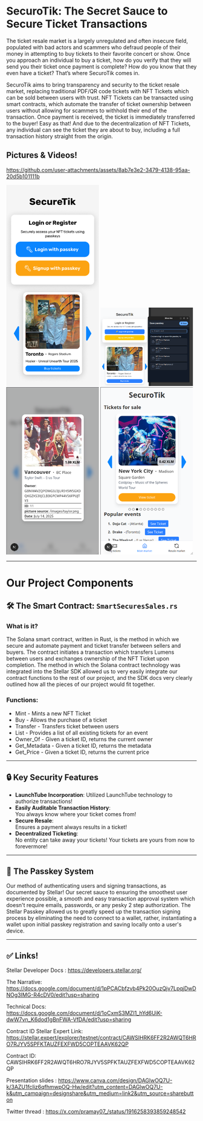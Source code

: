 # SecuroTik: The Secret Sauce to Secure Ticket Transactions

The ticket resale market is a largely unregulated and often insecure field, populated with bad actors and scammers who defraud people of their money in attempting to buy tickets to their favorite concert or show. Once you approach an individual to buy a ticket, how do you verify that they will send you their ticket once payment is complete? How do you know that they even have a ticket? That’s where SecuroTik comes in.

SecuroTik aims to bring transparency and security to the ticket resale market, replacing traditional PDF/QR code tickets with NFT Tickets which can be sold between users with trust. NFT Tickets can be transacted using smart contracts, which automate the transfer of ticket ownership between users without allowing for scammers to withhold their end of the transaction. Once payment is received, the ticket is immediately transferred to the buyer! Easy as that! And due to the decentralization of NFT Tickets, any individual can see the ticket they are about to buy, including a full transaction history straight from the origin.

## Pictures & Videos!



https://github.com/user-attachments/assets/8ab7e3e2-3479-4138-95aa-20d5b101111b



<img width="245" alt="Image" src="https://raw.githubusercontent.com/consensus2025hackathon/SecuroTik_powered_by_stellar/refs/heads/master/demo/images/login_register.png" />
<img width="245" alt="Image" src="https://github.com/consensus2025hackathon/SecuroTik_powered_by_stellar/blob/master/demo/images/passkey_login.png?raw=true" />
<img width="245" alt="Image" src="https://github.com/consensus2025hackathon/SecuroTik_powered_by_stellar/blob/master/demo/images/mytickets_information.png?raw=true" />
<img width="245" alt="Image" src="https://github.com/consensus2025hackathon/SecuroTik_powered_by_stellar/blob/master/demo/images/main_market.png?raw=true" />

---

# Our Project Components

## 🛠 The Smart Contract: `SmartSecuresSales.rs`

### What is it?

The Solana smart contract, written in Rust, is the method in which we secure and automate payment and ticket transfer between sellers and buyers. The contract initiates a transaction which transfers Lumens between users and exchanges ownership of the NFT Ticket upon completion. The method in which the Solana contract technology was integrated into the Stellar SDK allowed us to very easily integrate our contract functions to the rest of our project, and the SDK docs very clearly outlined how all the pieces of our project would fit together.

### Functions:

- Mint - Mints a new NFT Ticket
- Buy - Allows the purchase of a ticket
- Transfer - Transfers ticket between users
- List - Provides a list of all existing tickets for an event
- Owner_Of - Given a ticket ID, returns the current owner
- Get_Metadata - Given a ticket ID, returns the metadata
- Get_Price - Given a ticket ID, returns the current price

---

## 🔒 Key Security Features

- **LaunchTube Incorporation**:
  Utilized LaunchTube technology to authorize transactions!
- **Easily Auditable Transaction History**:  
  You always know where your ticket comes from!
- **Secure Resale**:  
  Ensures a payment always results in a ticket!
- **Decentralized Ticketing**:  
  No entity can take away your tickets! Your tickets are yours from now to forevermore!

---

## 🔗 The Passkey System

Our method of authenticating users and signing transactions, as documented by Stellar! Our secret sauce to ensuring the smoothest user experience possible, a smooth and easy transaction approval system which doesn't require emails, passwords, or any pesky 2 step authorization. The Stellar Passkey allowed us to greatly speed up the transaction signing process by eliminating the need to connect to a wallet, rather, instantiating a wallet upon initial passkey registration and saving locally onto a user's device.

---

## ✅ Links!

Stellar Developer Docs : https://developers.stellar.org/

The Narrative: https://docs.google.com/document/d/1pPCACbfzvb4Pk20OuzQjv7LpqjDwDNOg3IMG-R4cDV0/edit?usp=sharing

Technical Docs: https://docs.google.com/document/d/1oCxmS3MZI1_hYd6UiK-dwW7vn_K6dod1gBnFWA-VfDA/edit?usp=sharing

Contract ID Stellar Expert Link: https://stellar.expert/explorer/testnet/contract/CAWSIHRK6FF2R2AWQT6HRO7RJYV5SPFKTAUZFEXFWD5COPTEAAVK62QP

Contract ID: CAWSIHRK6FF2R2AWQT6HRO7RJYV5SPFKTAUZFEXFWD5COPTEAAVK62QP

Presentation slides : https://www.canva.com/design/DAGlwOQ7U-k/3AZU1fcIiz6qfhmwpOQ-Hw/edit?utm_content=DAGlwOQ7U-k&utm_campaign=designshare&utm_medium=link2&utm_source=sharebutton

Twitter thread : https://x.com/pramay07_/status/1916258393859248542
